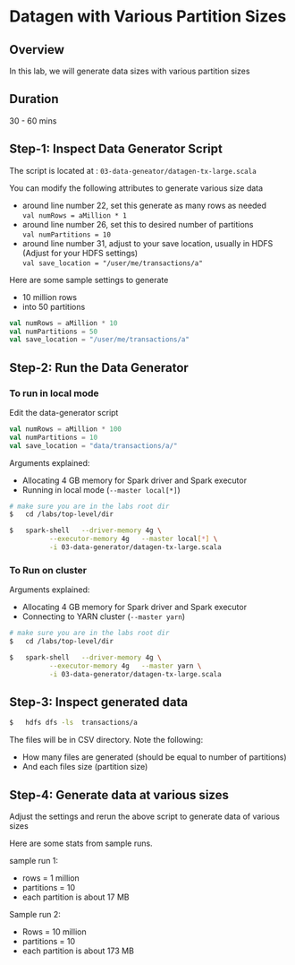 <link rel='stylesheet' href='../assets/css/main.css'/>

# Datagen with Various Partition Sizes

## Overview

In this lab, we will generate data sizes with various partition sizes

## Duration

30 - 60 mins

## Step-1: Inspect Data Generator Script

The script is located at : `03-data-geneator/datagen-tx-large.scala`

You can modify the following attributes to generate various size data

- around line number 22, set this generate as many rows as needed  
`val numRows = aMillion * 1`
- around line number 26,  set this to desired number of partitions  
`val numPartitions = 10`  
- around line number 31,  adjust to your save location, usually in HDFS (Adjust for your HDFS settings)  
`val save_location = "/user/me/transactions/a"`

Here are some sample settings to generate 
- 10 million rows
- into 50 partitions

```scala
val numRows = aMillion * 10
val numPartitions = 50
val save_location = "/user/me/transactions/a"
```

## Step-2: Run the Data Generator

### To run in local mode

Edit the data-generator script

```scala
val numRows = aMillion * 100
val numPartitions = 10
val save_location = "data/transactions/a/"
```

Arguments explained:

- Allocating 4 GB memory for Spark driver and Spark executor
- Running in local mode (`--master local[*]`)

```bash
# make sure you are in the labs root dir
$   cd /labs/top-level/dir

$   spark-shell   --driver-memory 4g \
          --executor-memory 4g   --master local[*] \
          -i 03-data-generator/datagen-tx-large.scala

```

### To Run on cluster

Arguments explained:
- Allocating 4 GB memory for Spark driver and Spark executor
- Connecting to YARN cluster (`--master yarn`)

```bash
# make sure you are in the labs root dir
$   cd /labs/top-level/dir

$   spark-shell   --driver-memory 4g \
          --executor-memory 4g   --master yarn \
          -i 03-data-generator/datagen-tx-large.scala

```

## Step-3: Inspect generated data

```bash
$   hdfs dfs -ls  transactions/a
```

The files will be in CSV directory.  Note the following:

- How many files are generated (should be equal to number of partitions)
- And each files size (partition size)

## Step-4: Generate data at various sizes

Adjust the settings and rerun the above script to generate data of various sizes


Here are some stats from  sample runs.

sample run 1:

- rows = 1 million
- partitions = 10
- each partition is about 17 MB

Sample run 2:

- Rows = 10 million
- partitions = 10
- each partition is about 173 MB